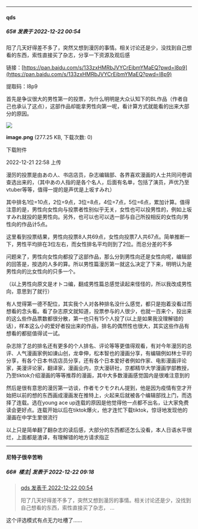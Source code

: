 

*****

####  qds  
##### 65#       发表于 2022-12-22 00:54

阳了几天好得差不多了，突然又想到漫厉的事情。相关讨论还是少，没找到自己想看的东西，索性直接买了杂志，分享一下资源及观后感

链接：[https://pan.baidu.com/s/133zxHMRbJVYCrEibmYMaEQ?pwd=l8p9](https://pan.baidu.com/s/133zxHMRbJVYCrEibmYMaEQ?pwd=l8p9) 

提取码：l8p9 

首先是争议很大的男性第一的投票，为什么明明是大众认知下的BL作品（作者自己也承认了这点），这部作品却能拿男性向第一呢，看计算方式就能看的出来大部分的原因。

<img src="https://img.saraba1st.com/forum/202212/21/225806oq000nv008khjnx8.png" referrerpolicy="no-referrer">

<strong>image.png</strong> (277.25 KB, 下载次数: 0)

下载附件

2022-12-21 22:58 上传

漫厉的投票是由あの人、书店店员，杂志编辑部、各界喜欢漫画的人士共同问卷调查选出来的，（其中あの人指的是各个名人，后面有名单，包括了演员，声优乃至vtuber等等，值得一提的是声优是上坂すみれ）

其中排名1位=10点，2位=9点，3位=8点，4位=7点，5位=6点，累加计算。值得注意的是，男性向女性向与投票者性别似乎无关，女性也可以投男性的，例如上坂すみれ就投的是男性向。另外，也可以也可以选一部与自己所投相反的女性向/男性向的作品计5点。

这里看到投票结果，男性向投票8人共69点，女性向投票7人共67点。简单推断一下，男性平均排在3位左右，而女性排名平均则到了2位。而总分差的不多

问题来了，男性向女性向都投了这部作品，那么分到男性向还是女性向呢，编辑部的回答是，按选的人多的算。所以男性篇漫厉第一就这么决定了下来，明明认为是男性向的比女性向的只多一个。

（以上男性向原文是オトコ编，翻成男性篇总感觉读起来怪怪的，所以我改成男性向，意思到了就行）

有人觉得第一德不配位，其实我个人对各种排名没什么感觉，都只是抱着没看过而想看的念头看。看了杂志原文就知道，投票参与的人很少，也就一百来个，投出来的这么些作品票数都很分散，第一也只有15个人投了(以上是如果我没理解错的话），样本这么小的爱好者投出来的作品，排名的偶然性也很大，其实这些作品有想看的都挺值得试一试。

杂志除了总的排名还有更多的个人排名、评论等等更值得观看，有对今年漫厉的总评、人气漫画家例如谏山创，龙幸伸，松本智也的漫画分享，有编辑例如林士平的分享，有各个日本书店店员分享，还有各个日本爱好者例如作家、电影漫画评论家，美漫评论家，翻译家，漫画业内，京大漫研社，京都精华大学漫画学部教授，乃至tiktok介绍漫画的等等推荐的漫画，其中大多数漫画感觉国内是很难注意到的

然后是很有意思的漫厉第一访谈，作者モクモクれん提到，他是因为疫情有空才开始把以前的想的东西画成漫画发在推特上，火起来后就被各个编辑部找上门，而选择了连载。选在young ace up连载的原因是他觉得他一点都不出名，让大家免费读会更好点。连载开始以后在tiktok爆火，他才连忙下载tiktok，惊讶地发现他的漫画在中学生里很流行

以上只是简单翻了翻杂志的读后感，大部分的东西都还怎么没看，本人日语水平很烂，上面都是渣译，有理解错的地方请求指正



*****

####  尼特子很辛苦哟  
##### 66#         楼主| 发表于 2022-12-22 09:18

<blockquote><a href="httphttps://bbs.saraba1st.com/2b/forum.php?mod=redirect&amp;goto=findpost&amp;pid=59041969&amp;ptid=2109541" target="_blank">qds 发表于 2022-12-22 00:54</a>

阳了几天好得差不多了，突然又想到漫厉的事情。相关讨论还是少，没找到自己想看的东西，索性直接买了杂志， ...</blockquote>
这个评选模式有点无力吐槽了……

